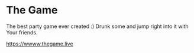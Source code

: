 # The Game
The best party game ever created :) Drunk some and jump right into it with Your friends.

https://wwww.thegame.live
